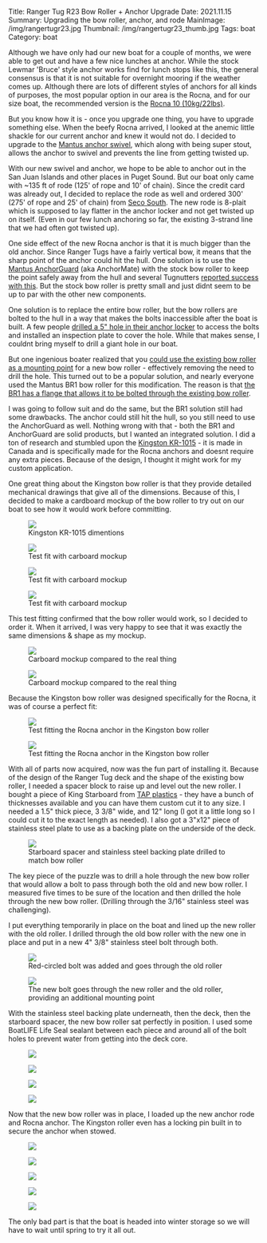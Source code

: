 Title: Ranger Tug R23 Bow Roller + Anchor Upgrade
Date: 2021.11.15
Summary: Upgrading the bow roller, anchor, and rode
MainImage: /img/rangertugr23.jpg
Thumbnail: /img/rangertugr23_thumb.jpg
Tags: boat
Category: boat


Although we have only had our new boat for a couple of months, we were able to get out and have a few nice lunches at anchor. While the stock Lewmar 'Bruce' style anchor works find for lunch stops like this, the general consensus is that it is not suitable for overnight mooring if the weather comes up. Although there are lots of different styles of anchors for all kinds of purposes, the most popular option in our area is the Rocna, and for our size boat, the recommended version is the [Rocna 10 (10kg/22lbs)][rocna].

But you know how it is - once you upgrade one thing, you have to upgrade something else. When the beefy Rocna arrived, I looked at the anemic little shackle for our current anchor and knew it would not do. I decided to upgrade to the [Mantus anchor swivel][swivel], which along with being super stout, allows the anchor to swivel and prevents the line from getting twisted up.

With our new swivel and anchor, we hope to be able to anchor out in the San Juan Islands and other places in Puget Sound. But our boat only came with ~135 ft of rode (125' of rope and 10' of chain). Since the credit card was already out, I decided to replace the rode as well and ordered 300' (275' of rope and 25' of chain) from [Seco South][seco]. The new rode is 8-plait which is supposed to lay flatter in the anchor locker and not get twisted up on itself. (Even in our few lunch anchoring so far, the existing 3-strand line that we had often got twisted up).

One side effect of the new Rocna anchor is that it is much bigger than the old anchor. Since Ranger Tugs have a fairly vertical bow, it means that the sharp point of the anchor could hit the hull. One solution is to use the [Mantus AnchorGuard][anchorguard] (aka AnchorMate) with the stock bow roller to keep the point safely away from the hull and several Tugnutters [reported success with this][stockanchorguard]. But the stock bow roller is pretty small and just didnt seem to be up to par with the other new components.

One solution is to replace the entire bow roller, but the bow rollers are bolted to the hull in a way that makes the bolts inaccessible after the boat is built. A few people [drilled a 5" hole in their anchor locker][hole] to access the bolts and installed an inspection plate to cover the hole. While that makes sense, I couldnt bring myself to drill a giant hole in our boat.

But one ingenious boater realized that you [could use the existing bow roller as a mounting point][az9133bm] for a new bow roller - effectively removing the need to drill the hole. This turned out to be a popular solution, and nearly everyone used the Mantus BR1 bow roller for this modification. The reason is that [the BR1 has a flange that allows it to be bolted through the existing bow roller][br1mod].

I was going to follow suit and do the same, but the BR1 solution still had some drawbacks. The anchor could still hit the hull, so you still need to use the AnchorGuard as well. Nothing wrong with that - both the BR1 and AnchorGuard are solid products, but I wanted an integrated solution. I did a ton of research and stumbled upon the [Kingston KR-1015][kr1015] - it is made in Canada and is specifically made for the Rocna anchors and doesnt require any extra pieces. Because of the design, I thought it might work for my custom application.

One great thing about the Kingston bow roller is that they provide detailed mechanical drawings that give all of the dimensions. Because of this, I decided to make a cardboard mockup of the bow roller to try out on our boat to see how it would work before committing.

<p>
<figure><img src="/img/boat/bowroller_dimensions.jpg" class="largeimg" />
<figcaption>Kingston KR-1015 dimentions<figcaption>
</figure>
</p>

<p>
<figure><img src="/img/boat/bowroller_mockup1.jpg" class="largeimg" />
<figcaption>Test fit with carboard mockup<figcaption>
</figure>
</p>

<p>
<figure><img src="/img/boat/bowroller_mockup2.jpg" class="largeimg" />
<figcaption>Test fit with carboard mockup<figcaption>
</figure>
</p>

<p>
<figure><img src="/img/boat/bowroller_mockup3.jpg" class="largeimg" />
<figcaption>Test fit with carboard mockup<figcaption>
</figure>
</p>

This test fitting confirmed that the bow roller would work, so I decided to order it. When it arrived, I was very happy to see that it was exactly the same dimensions & shape as my mockup.

<p>
<figure><img src="/img/boat/bowroller_sidebyside1.jpg" class="largeimg" />
<figcaption>Carboard mockup compared to the real thing<figcaption>
</figure>
</p>

<p>
<figure><img src="/img/boat/bowroller_sidebyside2.jpg" class="largeimg" />
<figcaption>Carboard mockup compared to the real thing<figcaption>
</figure>
</p>

Because the Kingston bow roller was designed specifically for the Rocna, it was of course a perfect fit:

<p>
<figure><img src="/img/boat/bowroller_anchortest1.jpg" class="largeimg" />
<figcaption>Test fitting the Rocna anchor in the Kingston bow roller<figcaption>
</figure>
</p>

<p>
<figure><img src="/img/boat/bowroller_anchortest2.jpg" class="largeimg" />
<figcaption>Test fitting the Rocna anchor in the Kingston bow roller<figcaption>
</figure>
</p>

With all of parts now acquired, now was the fun part of installing it. Because of the design of the Ranger Tug deck and the shape of the existing bow roller, I needed a spacer block to raise up and level out the new roller. I bought a piece of King Starboard from [TAP plastics][tap] - they have a bunch of thicknesses available and you can have them custom cut it to any size. I needed a 1.5" thick piece, 3 3/8" wide, and 12" long (I got it a little long so I could cut it to the exact length as needed). I also got a 3"x12" piece of stainless steel plate to use as a backing plate on the underside of the deck.

<p>
<figure><img src="/img/boat/bowroller_parts.jpg" class="largeimg" />
<figcaption>Starboard spacer and stainless steel backing plate drilled to match bow roller<figcaption>
</figure>
</p>

The key piece of the puzzle was to drill a hole through the new bow roller that would allow a bolt to pass through both the old and new bow roller. I measured five times to be sure of the location and then drilled the hole through the new bow roller. (Drilling through the 3/16" stainless steel was challenging).

I put everything temporarily in place on the boat and lined up the new roller with the old roller. I drilled through the old bow roller with the new one in place and put in a new 4" 3/8" stainless steel bolt through both.

<p>
<figure><img src="/img/boat/bowroller_bolt1.jpg" class="largeimg" />
<figcaption>Red-circled bolt was added and goes through the old roller<figcaption>
</figure>
</p>

<p>
<figure><img src="/img/boat/bowroller_bolt2.jpg" class="largeimg" />
<figcaption>The new bolt goes through the new roller and the old roller, providing an additional mounting point<figcaption>
</figure>
</p>

With the stainless steel backing plate underneath, then the deck, then the starboard spacer, the new bow roller sat perfectly in position. I used some BoatLIFE Life Seal sealant between each piece and around all of the bolt holes to prevent water from getting into the deck core.

<p>
<figure><img src="/img/boat/bowroller_installed1.jpg" class="largeimg" />
</figure>
</p>

<p>
<figure><img src="/img/boat/bowroller_installed2.jpg" class="largeimg" />
</figure>
</p>

<p>
<figure><img src="/img/boat/bowroller_installed3.jpg" class="largeimg" />
</figure>
</p>

<p>
<figure><img src="/img/boat/bowroller_installed4.jpg" class="largeimg" />
</figure>
</p>

Now that the new bow roller was in place, I loaded up the new anchor rode and Rocna anchor. The Kingston roller even has a locking pin built in to secure the anchor when stowed.

<p>
<figure><img src="/img/boat/bowroller_complete1.jpg" class="largeimg" />
</figure>
</p>

<p>
<figure><img src="/img/boat/bowroller_complete2.jpg" class="largeimg" />
</figure>
</p>

<p>
<figure><img src="/img/boat/bowroller_complete3.jpg" class="largeimg" />
</figure>
</p>

<p>
<figure><img src="/img/boat/bowroller_complete4.jpg" class="largeimg" />
</figure>
</p>

<p>
<figure><img src="/img/boat/bowroller_complete5.jpg" class="largeimg" />
</figure>
</p>

The only bad part is that the boat is headed into winter storage so we will have to wait until spring to try it all out.



[rocna]: https://rocna.com/product/rocna-10-kg-galvanized/
[swivel]: https://www.mantusmarine.com/mantus-swivel/
[seco]: https://secosouth.com/marine/anchor-rode/
[anchorguard]: https://www.mantusmarine.com/mantus-anchor-guard/
[stockanchorguard]: http://www.tugnuts.com/gallery2.php?g2_itemId=67837&g2_imageViewsIndex=1
[az9133bm]: http://www.tugnuts.com/viewtopic.php?f=6&t=17398&p=115880&hilit=r23+bow+roller#p115880
[br1mod]: http://www.tugnuts.com/gallery2/main.php?g2_view=core.DownloadItem&g2_itemId=68522
[hole]: http://www.tugnuts.com/gallery2.php?g2_itemId=77636
[kr1015]: https://kingstonanchors.com/products/kr-1015
[tap]: https://www.tapplastics.com/product/plastics/cut_to_size_plastic/king_starboard/526
